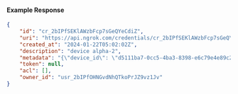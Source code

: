 <!-- Code generated for API Clients. DO NOT EDIT. -->

#### Example Response

```json
{
	"id": "cr_2bIPfSEKlAWzbFcp7sGeQYeCdiZ",
	"uri": "https://api.ngrok.com/credentials/cr_2bIPfSEKlAWzbFcp7sGeQYeCdiZ",
	"created_at": "2024-01-22T05:02:02Z",
	"description": "device alpha-2",
	"metadata": "{\"device_id\": \"d5111ba7-0cc5-4ba3-8398-e6c79e4e89c2\"}",
	"token": null,
	"acl": [],
	"owner_id": "usr_2bIPfOHNGvdNhQTkoPrJZ9vz1Jv"
}
```
